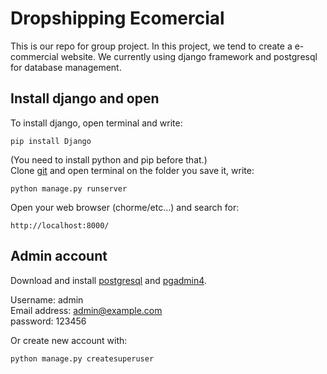 <h1 id="dropshipping-ecomercial">Dropshipping Ecomercial</h1>
<p>This is our repo for group project. In this project, we tend to create a e-commercial website. We currently using django framework and postgresql for database management.</p>
<h2 id="install-django-and-open">Install django and open</h2>
<p>To install django, open terminal and write:</p>
<pre><code>pip install Django
</code></pre>
<p>(You need to install python and pip before that.)<br>
Clone <a href="https://github.com/miatran1109/Dropshipping-e-commercial-website.git">git</a> and open terminal on the folder you save it, write:</p>
<pre><code>python manage.py runserver
</code></pre>
<p>Open your web browser (chorme/etc…) and search for:</p>
<pre><code>http://localhost:8000/
</code></pre>
<h2 id="admin-account">Admin account</h2>
<p>Download and install <a href="https://www.postgresql.org/download/">postgresql</a>  and <a href="https://www.pgadmin.org/download/">pgadmin4</a>.</p>
<p>Username: admin<br>
Email address: <a href="mailto:admin@example.com">admin@example.com</a><br>
password: 123456</p>
<p>Or create new account with:</p>
<pre><code>python manage.py createsuperuser
</code></pre>

